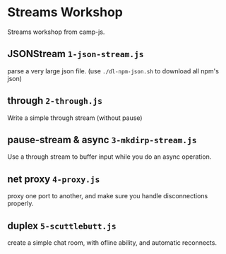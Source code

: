 # Streams Workshop

Streams workshop from camp-js.

## JSONStream `1-json-stream.js`


parse a very large json file.
(use `./dl-npm-json.sh` to download all npm's json)


## through `2-through.js`

Write a simple through stream (without pause)

## pause-stream & async `3-mkdirp-stream.js`

Use a through stream to buffer input while you do an async operation.

## net proxy `4-proxy.js`

proxy one port to another, and make sure you handle disconnections properly.

## duplex `5-scuttlebutt.js`

create a simple chat room, with ofline ability, and automatic reconnects.


